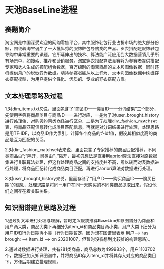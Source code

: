 # 天池BaseLine进程  
## 赛题简介
淘宝网是中国深受欢迎的网购零售平台，其中服饰鞋包行业占据市场的绝大部分份额，围绕着淘宝诞生了一大批优秀的服饰鞋包导购类的产品。穿衣搭配是服饰鞋包导购中非常重要的课题，它所延伸出的技术、算法能广泛应用到大数据营销几乎所有场景中，如搜索、推荐和营销服务。淘宝穿衣搭配算法竞赛将为参赛者提供搭配专家和达人生成的搭配组合数据，百万级别的淘宝商品的文本和图像数据，同时还将提供用户的脱敏行为数据。期待参赛者能从以上行为、文本和图像数据中挖掘穿衣搭配模型，为用户提供个性化、优质的、专业的穿衣搭配方案。

## 文本处理思路及过程
1.对dim_items.txt来说，里面包含了“商品ID——类目ID——分词结果”三个部分，先使用字典将商品类目与商品ID一一进行对应，一是为了对user_brought_history进行处理使，对购买的同类商品进行区分，二是为了处理dim_fashion_matchset表，将商品匹配信息转化成类目匹配信息。再就是对分词结果进行处理，处理思路是用TF-IDF，以商品ID作为索引，计算每个商品的tf-idf值，假设其相似度高的商品是互为匹配的关系。  

2.对dim_fashion_matchset表来说，里面包含了专家推荐的商品匹配推荐，不同类商品由“;”隔开，同类由“，”隔开，最初的想法是直接用apriori算法直接对原数据集进行关联算法处理，但这样处理商品之间的支持度并不高，所以转而对表数据进行处理，将商品匹配转化成商品类目匹配，再进行apriori算法对数据进行处理。    

3.对user_brought_history来说，里面存储了“用户ID——购买商品ID——购买日期”的信息，处理思路是将同一用户在同一天购买的不同类商品提取出来，假设他们之间存在着关联关系。  

## 知识图谱建立思路及过程
1.通过对文本进行处理与理解，暂时定义服装推荐BaseLine知识图谱分为商品和用户两大类，商品大类下再细分为item_id和商品类目两小类，用户大类下细分为用户ID和行为日期两小类（行为日期暂定，因为想在图谱里表示 用户--> has brought --> item_id --> on 20201007，但暂时没有想到比较好的构建思路）。  

2.通过对数据进行处理，共有281类商品，商品总数为499983个，用户1103702个，数据已加入知识图谱中，并将商品ID存入item_id并将其存入对应的商品类目下，方便后期建立推理规则。
